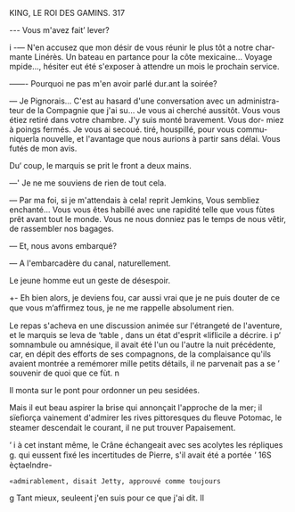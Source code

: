    
   

 KING, LE ROI DES GAMINS. 317

--- Vous m'avez fait’ lever?

i -— N'en accusez que mon désir de vous réunir le plus tôt a notre char-
mante Linérès. Un bateau en partance pour la côte mexicaine... Voyage
mpide..., hésiter eut été s'exposer à attendre un mois le prochain service.

——- Pourquoi ne pas m'en avoir parlé dur.ant la soirée?

— Je Pignorais... C'est au hasard d'une conversation avec un administra-
teur de la Compagnie que j'ai su... Je vous ai cherché aussitôt. Vous vous
étiez retiré dans votre chambre. J'y suis monté bravement. Vous dor-
miez à poings fermés. Je vous ai secoué. tiré, houspillé, pour vous commu-
niquerla nouvelle, et l'avantage que nous aurions à partir sans délai. Vous
futés de mon avis.

Du‘ coup, le marquis se prit le front a deux mains.

—' Je ne me souviens de rien de tout cela.

— Par ma foi, si je m'attendais à cela! reprit Jemkins, Vous sembliez
enchanté... Vous vous êtes habillé avec une rapidité telle que vous fùtes
prêt avant tout le monde. Vous ne nous donniez pas le temps de nous vêtir,
de rassembler nos bagages.

— Et, nous avons embarqué?

— A l'embarcadère du canal, naturellement.

Le jeune homme eut un geste de désespoir.

+- Eh bien alors, je deviens fou, car aussi vrai que je ne puis douter de ce
que vous m‘afﬁrmez tous, je ne me rappelle absolument rien.

Le repas s'acheva en une discussion animée sur l'étrangeté de l'aventure,
 et le marquis se leva de ‘table , dans un état d'esprit «liflicile a
 décrire. i
 p‘ somnambule ou amnésique, il avait été l'un ou l'autre la nuit précédente,
car, en dépit des efforts de ses compagnons, de la complaisance qu'ils
avaient montrée a remémorer mille petits détails, il ne parvenait pas a se
’ souvenir de quoi que ce fùt. n

Il monta sur le pont pour ordonner un peu sesidées.

Mais il eut beau aspirer la brise qui annonçait l'approche de la mer; il
sïeﬁorça vainement d'admirer les rives pittoresques du ﬂeuve Potomac,
 le steamer descendait le courant, il ne put trouver Papaisement.

‘ i à cet instant même, le Crâne échangeait avec ses acolytes les répliques
g.  qui eussent ﬁxé les incertitudes de Pierre, s'il avait été a portée
_'_  16S èçtaelndre-

    «admirablement, disait Jetty, approuvé comme toujours
 g  Tant mieux, seuleent j'en suis pour ce que j'ai dit. Il

 
 
 
 
 
 
 
 
 
 
 
 
  

